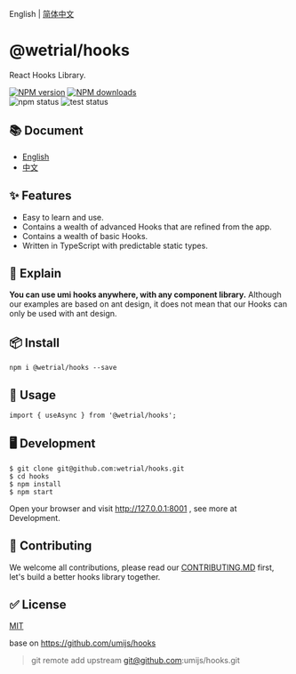 English | [简体中文](./README_zh-CN.md)

# @wetrial/hooks

React Hooks Library.

[![NPM version][image-1]][1]   [![NPM downloads][image-2]][2]   
![npm status][image-npm]   ![test status][image-test] 

## 📚 Document

* [English](https://hooks.umijs.org/)
* [中文](https://hooks.umijs.org/zh-cn/)

## ✨ Features

* Easy to learn and use.
* Contains a wealth of advanced Hooks that are refined from the app.
* Contains a wealth of basic Hooks.
* Written in TypeScript with predictable static types.

## 📣 Explain

**You can use umi hooks anywhere, with any component library.**
Although our examples are based on ant design, it does not mean that our Hooks can only be used with ant design.

## 📦 Install

```
npm i @wetrial/hooks --save
```

## 🔨 Usage

```
import { useAsync } from '@wetrial/hooks';
```

## 🖥 Development

```
$ git clone git@github.com:wetrial/hooks.git
$ cd hooks
$ npm install
$ npm start
```
Open your browser and visit http://127.0.0.1:8001 , see more at Development.

## 🤝 Contributing

We welcome all contributions, please read our [CONTRIBUTING.MD](https://github.com/wetrial/hooks/blob/master/CONTRIBUTING.MD) first, let's build a better hooks library together.

## ✅ License

[MIT](https://github.com/umijs/umi/blob/master/LICENSE)


[1]:	https://www.npmjs.com/package/@wetrial/hooks
[2]:	https://npmjs.org/package/@wetrial/hooks

[image-1]:	https://img.shields.io/npm/v/@wetrial/hooks.svg?style=flat
[image-2]:	https://img.shields.io/npm/dm/@wetrial/hooks.svg?style=flat  
[image-npm]: https://github.com/wetrial/hooks/workflows/Publish%20NPM/badge.svg  
[image-test]: https://github.com/wetrial/hooks/workflows/TEST/badge.svg


base on  https://github.com/umijs/hooks
> git remote add upstream git@github.com:umijs/hooks.git